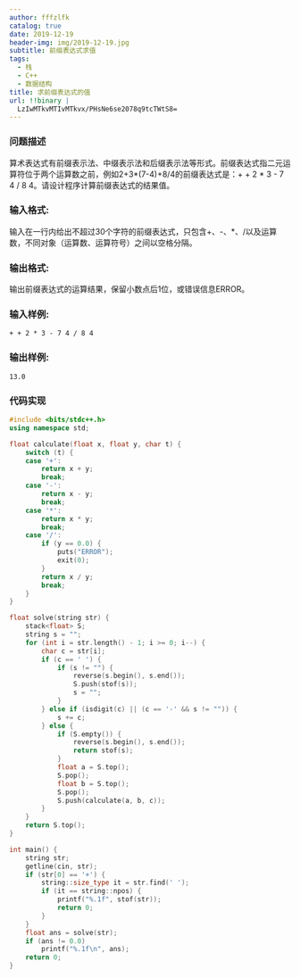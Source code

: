 ```yaml
---
author: fffzlfk
catalog: true
date: 2019-12-19
header-img: img/2019-12-19.jpg
subtitle: 前缀表达式求值
tags:
  - 栈
  - C++
  - 数据结构
title: 求前缀表达式的值
url: !!binary |
  LzIwMTkvMTIvMTkvx/PHsNe6se2078q9tcTWtS8=
---
```



### 问题描述
算术表达式有前缀表示法、中缀表示法和后缀表示法等形式。前缀表达式指二元运算符位于两个运算数之前，例如2+3*(7-4)+8/4的前缀表达式是：+ + 2 * 3 - 7 4 / 8 4。请设计程序计算前缀表达式的结果值。

### 输入格式:
输入在一行内给出不超过30个字符的前缀表达式，只包含+、-、*、/以及运算数，不同对象（运算数、运算符号）之间以空格分隔。

### 输出格式:
输出前缀表达式的运算结果，保留小数点后1位，或错误信息ERROR。

### 输入样例:
```
+ + 2 * 3 - 7 4 / 8 4
```
### 输出样例:
```
13.0
```
### 代码实现
```cpp
#include <bits/stdc++.h>
using namespace std;

float calculate(float x, float y, char t) {
    switch (t) {
    case '+':
        return x + y;
        break;
    case '-':
        return x - y;
        break;
    case '*':
        return x * y;
        break;
    case '/':
        if (y == 0.0) {
            puts("ERROR");
            exit(0);
        }
        return x / y;
        break;
    }
}

float solve(string str) {
    stack<float> S;
    string s = "";
    for (int i = str.length() - 1; i >= 0; i--) {
        char c = str[i];
        if (c == ' ') {
            if (s != "") {
                reverse(s.begin(), s.end());
                S.push(stof(s));
                s = "";
            }
        } else if (isdigit(c) || (c == '-' && s != "")) {
            s += c;
        } else {
            if (S.empty()) {
                reverse(s.begin(), s.end());
                return stof(s);
            }
            float a = S.top();
            S.pop();
            float b = S.top();
            S.pop();
            S.push(calculate(a, b, c));
        }
    }
    return S.top();
}

int main() {
    string str;
    getline(cin, str);
    if (str[0] == '+') {
        string::size_type it = str.find(' ');
        if (it == string::npos) {
            printf("%.1f", stof(str));
            return 0;
        }
    }
    float ans = solve(str);
    if (ans != 0.0)
        printf("%.1f\n", ans);
    return 0;
}
```